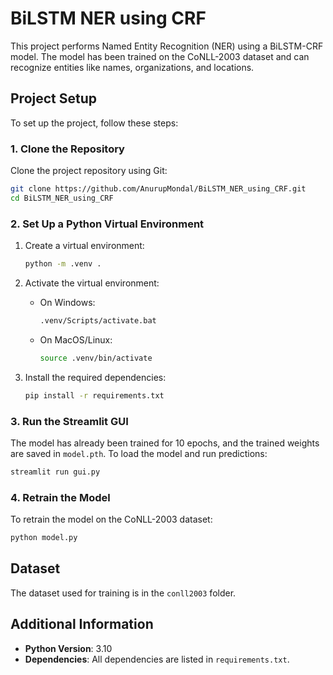 
# BiLSTM NER using CRF

This project performs Named Entity Recognition (NER) using a BiLSTM-CRF model. The model has been trained on the CoNLL-2003 dataset and can recognize entities like names, organizations, and locations.

## Project Setup

To set up the project, follow these steps:

### 1. Clone the Repository

Clone the project repository using Git:

```bash
git clone https://github.com/AnurupMondal/BiLSTM_NER_using_CRF.git
cd BiLSTM_NER_using_CRF
```

### 2. Set Up a Python Virtual Environment

1. Create a virtual environment:
    ```bash
    python -m .venv .
    ```
2. Activate the virtual environment:
    - On Windows:
      ```bash
      .venv/Scripts/activate.bat
      ```
    - On MacOS/Linux:
      ```bash
      source .venv/bin/activate
      ```

3. Install the required dependencies:
    ```bash
    pip install -r requirements.txt
    ```

### 3. Run the Streamlit GUI

The model has already been trained for 10 epochs, and the trained weights are saved in `model.pth`. To load the model and run predictions:

```bash
streamlit run gui.py
```

### 4. Retrain the Model

To retrain the model on the CoNLL-2003 dataset:

```bash
python model.py
```

## Dataset

The dataset used for training is in the `conll2003` folder.

## Additional Information

- **Python Version**: 3.10
- **Dependencies**: All dependencies are listed in `requirements.txt`.
